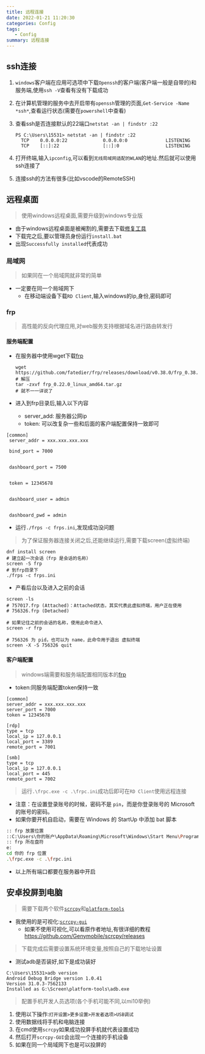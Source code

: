 ```yaml
---
title: 远程连接
date: 2022-01-21 11:20:30
categories: Config
tags:
   - Config
summary: 远程连接
---
```


## ssh连接

1. `windows`客户端在应用可选项中下载`Openssh`的客户端(客户端一般是自带的)和服务端,使用`ssh -V`查看有没有下载成功
2. 在计算机管理的服务中去开启带有`openssh`管理的页面,`Get-Service -Name *ssh*`,查看运行状态(需要在`powershell`中查看)
3. 查看ssh是否连接默认的22端口`netstat -an | findstr :22`

   ```shell
   PS C:\Users\15531> netstat -an | findstr :22
     TCP    0.0.0.0:22             0.0.0.0:0              LISTENING
     TCP    [::]:22                [::]:0                 LISTENING
   ```

4. 打开终端,输入`ipconfig`,可以看到`无线局域网适配的WLAN`的地址.然后就可以使用ssh连接了
5. 连接ssh的方法有很多(比如vscode的RemoteSSH)

## 远程桌面

> 使用windows远程桌面,需要升级到windows专业版

- 由于windows远程桌面是被阉割的,需要去下载[修复工具](https://github.com/stascorp/rdpwrap/releases)
- 下载完之后,要以管理员身份运行`install.bat`
- 出现`Successfully installed`代表成功

### 局域网

> 如果同在一个局域网就非常的简单

- 一定要在同一个局域网下
  - 在移动端设备下载`RD Client`,输入windows的ip,身份,密码即可

### frp

> 高性能的反向代理应用,对web服务支持根据域名进行路由转发行

#### 服务端配置

- 在服务器中使用wget下载[frp](https://github.com/fatedier/frp/releases)

  ```shell
  wget https://github.com/fatedier/frp/releases/download/v0.38.0/frp_0.38.0_linux_amd64.tar.gz
  # 解压
  tar -zxvf frp_0.22.0_linux_amd64.tar.gz
  # 就不一一详说了
  ```

- 进入到frp目录后,输入以下内容
  - server_add: 服务器公网ip
  - token: 可以改复杂一些和后面的客户端配置保持一致即可

```shell
[common] 
 server_addr = xxx.xxx.xxx.xxx  

 bind_port = 7000


 dashboard_port = 7500


 token = 12345678 


 dashboard_user = admin


 dashboard_pwd = admin
```

- 运行`./frps -c frps.ini`,发现成功没问题

> 为了保证服务器连接关闭之后,还能继续运行,需要下载screen(虚拟终端)

```shell
dnf install screen
# 建立起一次会话（frp 是会话的名称）
screen -S frp
# 到frp目录下
./frps -c frps.ini
```

- 产看后台以及进入之前的会话

```shell
screen -ls
# 757017.frp (Attached)：Attached状态，其实代表此虚拟终端，用户正在使用
# 756326.frp (Detached)

# 如果记住之前的会话的名称，使用此命令进入
screen -r frp

# 756326 为 pid，也可以为 name，此命令用于退出 虚拟终端
screen -X -S 756326 quit
```

#### 客户端配置

> windows端需要和服务端配置相同版本的[frp](ttps://github.com/fatedier/frp/releases/download/v0.38.0/frp_0.38.0_windows_amd64.zip)

- token:同服务端配置token保持一致

```shell
[common]
server_addr = xxx.xxx.xxx.xxx 
server_port = 7000
token = 12345678 

[rdp]
type = tcp
local_ip = 127.0.0.1
local_port = 3389
remote_port = 7001

[smb]
type = tcp
local_ip = 127.0.0.1
local_port = 445
remote_port = 7002
```

> 运行`.\frpc.exe -c .\frpc.ini`成功后即可在`RD Client`使用远程连接

- 注意：在设置登录账号的时候，密码不是
  `pin`，而是你登录账号的 Microsoft 的账号的密码。
- 如果你要开机自启动，需要在 Windows 的 StartUp 中添加 bat 脚本

```bash
:: frp 放置位置
::C:\Users\你的账户\AppData\Roaming\Microsoft\Windows\Start Menu\Programs\Startup
:: frp 所在盘符 
e: 
cd 你的 frp 位置
.\frpc.exe -c .\frpc.ini
```

- 以上所有端口都要在服务器中开启

## 安卓投屏到电脑

> 需要下载两个软件[`scrcpy`](https://github.com/Genymobile/scrcpy/releases)和[`platform-tools`](https://developer.android.com/studio/releases/platform-tools)

- 我使用的是可视化:[`scrcpy-gui`](https://github.com/Tomotoes/scrcpy-gui/releases)
  - 如果不使用可视化,可以看原作者地址,有很详细的教程<https://github.com/Genymobile/scrcpy/releases>

> 下载完成后需要设置系统环境变量,按照自己的下载地址设置

- 测试adb是否装好,如下是成功装好

```shell
C:\Users\15531>adb version
Android Debug Bridge version 1.0.41
Version 31.0.3-7562133
Installed as G:\Screen\platform-tools\adb.exe
```

> 配置手机开发人员选项(各个手机可能不同,以mi10举例)

1. 使用以下操作:`打开设置>更多设置>开发者选项>USB调试`
2. 使用数据线将手机和电脑连接
3. 在cmd使用`scrcpy`如果成功投屏手机就代表设置成功
4. 然后打开`scrcpy-GUI`会出现一个连接的手机设备
5. 如果在同一个局域网下也是可以投屏的
